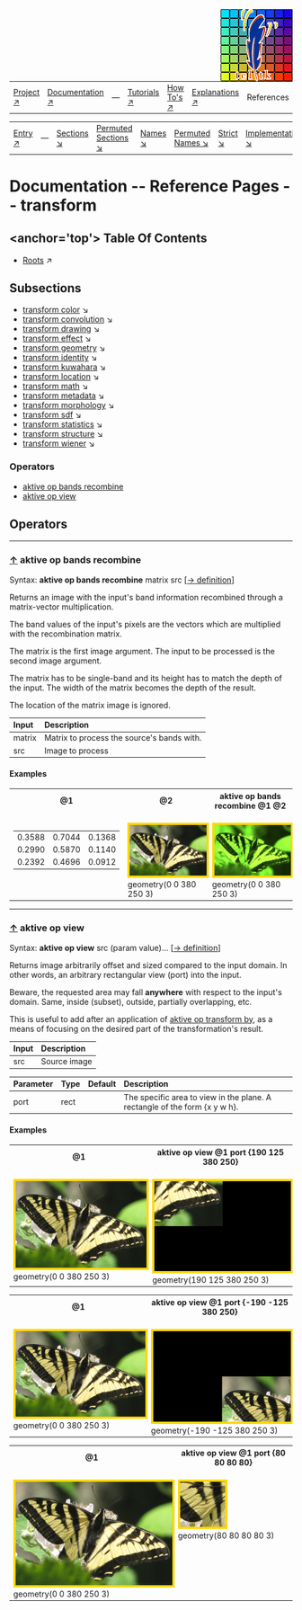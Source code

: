 <img src='../assets/aktive-logo-128.png' style='float:right;'>

||||||||
|---|---|---|---|---|---|---|
|[Project ↗](../../README.md)|[Documentation ↗](../index.md)|&mdash;|[Tutorials ↗](../tutorials.md)|[How To's ↗](../howtos.md)|[Explanations ↗](../explanations.md)|References|

|||||||||
|---|---|---|---|---|---|---|---|
|[Entry ↗](index.md)|&mdash;|[Sections ↘](bysection.md)|[Permuted Sections ↘](bypsection.md)|[Names ↘](byname.md)|[Permuted Names ↘](bypname.md)|[Strict ↘](strict.md)|[Implementations ↘](bylang.md)|

# Documentation -- Reference Pages -- transform

## <anchor='top'> Table Of Contents

  - [Roots](bysection.md) ↗


## Subsections


 - [transform color](transform_color.md) ↘
 - [transform convolution](transform_convolution.md) ↘
 - [transform drawing](transform_drawing.md) ↘
 - [transform effect](transform_effect.md) ↘
 - [transform geometry](transform_geometry.md) ↘
 - [transform identity](transform_identity.md) ↘
 - [transform kuwahara](transform_kuwahara.md) ↘
 - [transform location](transform_location.md) ↘
 - [transform math](transform_math.md) ↘
 - [transform metadata](transform_metadata.md) ↘
 - [transform morphology](transform_morphology.md) ↘
 - [transform sdf](transform_sdf.md) ↘
 - [transform statistics](transform_statistics.md) ↘
 - [transform structure](transform_structure.md) ↘
 - [transform wiener](transform_wiener.md) ↘

### Operators

 - [aktive op bands recombine](#op_bands_recombine)
 - [aktive op view](#op_view)

## Operators

---
### [↑](#top) <a name='op_bands_recombine'></a> aktive op bands recombine

Syntax: __aktive op bands recombine__ matrix src [[→ definition](/file?ci=trunk&ln=5&name=etc/transformer/filter/recombine.tcl)]

Returns an image with the input's band information recombined through a matrix-vector multiplication.

The band values of the input's pixels are the vectors which are multiplied with the recombination matrix.

The matrix is the first image argument. The input to be processed is the second image argument.

The matrix has to be single-band and its height has to match the depth of the input. The width of the matrix becomes the depth of the result.

The location of the matrix image is ignored.

|Input|Description|
|:---|:---|
|matrix|Matrix to process the source's bands with.|
|src|Image to process|

#### <a name='op_bands_recombine__examples'></a> Examples

<a name='op_bands_recombine__examples__e1'></a><table>
<tr><th>@1
    <br>&nbsp;</th>
    <th>@2
    <br>&nbsp;</th>
    <th>aktive op bands recombine @1 @2
    <br>&nbsp;</th></tr>
<tr><td valign='top'><table><tr><td>0.3588</td><td>0.7044</td><td>0.1368</td></tr><tr><td>0.2990</td><td>0.5870</td><td>0.1140</td></tr><tr><td>0.2392</td><td>0.4696</td><td>0.0912</td></tr></table></td>
    <td valign='top'><img src='example-00317.gif' alt='@2' style='border:4px solid gold'>
    <br>geometry(0 0 380 250 3)</td>
    <td valign='top'><img src='example-00318.gif' alt='aktive op bands recombine @1 @2' style='border:4px solid gold'>
    <br>geometry(0 0 380 250 3)</td></tr>
</table>


---
### [↑](#top) <a name='op_view'></a> aktive op view

Syntax: __aktive op view__ src (param value)... [[→ definition](/file?ci=trunk&ln=5&name=etc/transformer/viewport.tcl)]

Returns image arbitrarily offset and sized compared to the input domain. In other words, an arbitrary rectangular view (port) into the input.

Beware, the requested area may fall __anywhere__ with respect to the input's domain. Same, inside (subset), outside, partially overlapping, etc.

This is useful to add after an application of [aktive op transform by](transform_structure_warp.md#op_transform_by), as a means of focusing on the desired part of the transformation's result.

|Input|Description|
|:---|:---|
|src|Source image|

|Parameter|Type|Default|Description|
|:---|:---|:---|:---|
|port|rect||The specific area to view in the plane. A rectangle of the form {x y w h}.|

#### <a name='op_view__examples'></a> Examples

<a name='op_view__examples__e1'></a><table>
<tr><th>@1
    <br>&nbsp;</th>
    <th>aktive op view @1 port {190 125 380 250}
    <br>&nbsp;</th></tr>
<tr><td valign='top'><img src='example-00654.gif' alt='@1' style='border:4px solid gold'>
    <br>geometry(0 0 380 250 3)</td>
    <td valign='top'><img src='example-00655.gif' alt='aktive op view @1 port {190 125 380 250}' style='border:4px solid gold'>
    <br>geometry(190 125 380 250 3)</td></tr>
</table>

<a name='op_view__examples__e2'></a><table>
<tr><th>@1
    <br>&nbsp;</th>
    <th>aktive op view @1 port {-190 -125 380 250}
    <br>&nbsp;</th></tr>
<tr><td valign='top'><img src='example-00656.gif' alt='@1' style='border:4px solid gold'>
    <br>geometry(0 0 380 250 3)</td>
    <td valign='top'><img src='example-00657.gif' alt='aktive op view @1 port {-190 -125 380 250}' style='border:4px solid gold'>
    <br>geometry(-190 -125 380 250 3)</td></tr>
</table>

<a name='op_view__examples__e3'></a><table>
<tr><th>@1
    <br>&nbsp;</th>
    <th>aktive op view @1 port {80 80 80 80}
    <br>&nbsp;</th></tr>
<tr><td valign='top'><img src='example-00658.gif' alt='@1' style='border:4px solid gold'>
    <br>geometry(0 0 380 250 3)</td>
    <td valign='top'><img src='example-00659.gif' alt='aktive op view @1 port {80 80 80 80}' style='border:4px solid gold'>
    <br>geometry(80 80 80 80 3)</td></tr>
</table>


